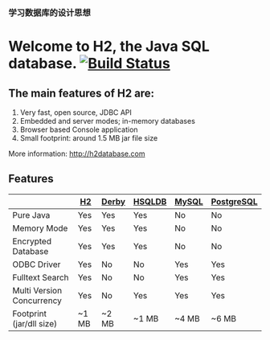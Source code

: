 ### 学习数据库的设计思想

# Welcome to H2, the Java SQL database. [![Build Status](https://travis-ci.org/h2database/h2database.svg?branch=master)](https://travis-ci.org/h2database/h2database)

## The main features of H2 are:

1. Very fast, open source, JDBC API
2. Embedded and server modes; in-memory databases
3. Browser based Console application
4. Small footprint: around 1.5 MB jar file size

More information: http://h2database.com

## Features

| | [H2](http://www.h2database.com/) | [Derby](http://db.apache.org/derby) | [HSQLDB](http://hsqldb.org) | [MySQL](http://mysql.com) | [PostgreSQL](http://www.postgresql.org) |
|---------------------------|-------|-------|-------|-------|-------|
| Pure Java                 | Yes   | Yes   | Yes   | No    | No    |
| Memory Mode               | Yes   | Yes   | Yes   | No    | No    |
| Encrypted Database        | Yes   | Yes   | Yes   | No    | No    |
| ODBC Driver               | Yes   | No    | No    | Yes   | Yes   |
| Fulltext Search           | Yes   | No    | No    | Yes   | Yes   |
| Multi Version Concurrency | Yes   | No    | Yes   | Yes   | Yes   |
| Footprint (jar/dll size)  | ~1 MB | ~2 MB | ~1 MB | ~4 MB | ~6 MB |
